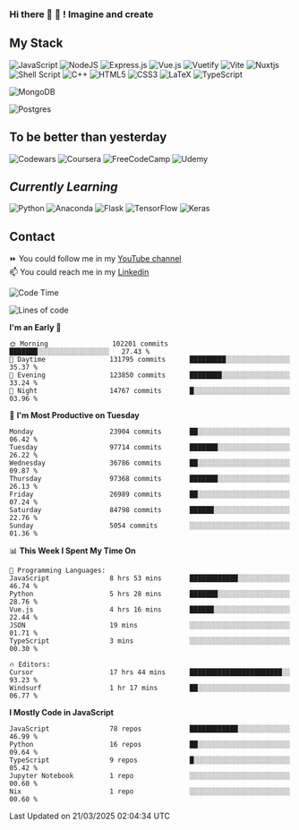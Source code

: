 ### Hi there 👋 🤖 ! Imagine and create

## My Stack
![JavaScript](https://img.shields.io/badge/javascript-%23323330.svg?style=for-the-badge&logo=javascript&logoColor=%23F7DF1E) ![NodeJS](https://img.shields.io/badge/node.js-6DA55F?style=for-the-badge&logo=node.js&logoColor=white) <img alt="Express.js" src="https://img.shields.io/badge/express.js%20-%23404d59.svg?&style=for-the-badge"/> ![Vue.js](https://img.shields.io/badge/vuejs-%2335495e.svg?style=for-the-badge&logo=vuedotjs&logoColor=%234FC08D) ![Vuetify](https://img.shields.io/badge/Vuetify-1867C0?style=for-the-badge&logo=vuetify&logoColor=AEDDFF) ![Vite](https://img.shields.io/badge/vite-%23646CFF.svg?style=for-the-badge&logo=vite&logoColor=white) ![Nuxtjs](https://img.shields.io/badge/Nuxt-002E3B?style=for-the-badge&logo=nuxtdotjs&logoColor=#00DC82) ![Shell Script](https://img.shields.io/badge/shell_script-%23121011.svg?style=for-the-badge&logo=gnu-bash&logoColor=white) ![C++](https://img.shields.io/badge/c++-%2300599C.svg?style=for-the-badge&logo=c%2B%2B&logoColor=white) ![HTML5](https://img.shields.io/badge/html5-%23E34F26.svg?style=for-the-badge&logo=html5&logoColor=white) ![CSS3](https://img.shields.io/badge/css3-%231572B6.svg?style=for-the-badge&logo=css3&logoColor=white) ![LaTeX](https://img.shields.io/badge/latex-%23008080.svg?style=for-the-badge&logo=latex&logoColor=white) ![TypeScript](https://img.shields.io/badge/typescript-%23007ACC.svg?style=for-the-badge&logo=typescript&logoColor=white)
<div>
  <img alt="MongoDB" src ="https://img.shields.io/badge/MongoDB-%234ea94b.svg?&style=for-the-badge&logo=mongodb&logoColor=white"/>
  
  ![Postgres](https://img.shields.io/badge/postgres-%23316192.svg?style=for-the-badge&logo=postgresql&logoColor=white)
</div>

## To be better than yesterday
![Codewars](https://img.shields.io/badge/Codewars-B1361E?style=for-the-badge&logo=codewars&logoColor=grey)
  ![Coursera](https://img.shields.io/badge/Coursera-%230056D2.svg?style=for-the-badge&logo=Coursera&logoColor=white)
  ![FreeCodeCamp](https://img.shields.io/badge/Freecodecamp-%23123.svg?&style=for-the-badge&logo=freecodecamp&logoColor=green)
  ![Udemy](https://img.shields.io/badge/Udemy-A435F0?style=for-the-badge&logo=Udemy&logoColor=white)

## *Currently Learning*
![Python](https://img.shields.io/badge/python-3670A0?style=for-the-badge&logo=python&logoColor=ffdd54) ![Anaconda](https://img.shields.io/badge/Anaconda-%2344A833.svg?style=for-the-badge&logo=anaconda&logoColor=white) 
![Flask](https://img.shields.io/badge/flask-%23000.svg?style=for-the-badge&logo=flask&logoColor=white) ![TensorFlow](https://img.shields.io/badge/TensorFlow-%23FF6F00.svg?style=for-the-badge&logo=TensorFlow&logoColor=white) ![Keras](https://img.shields.io/badge/Keras-%23D00000.svg?style=for-the-badge&logo=Keras&logoColor=white)

## Contact
⏩ You could follow me in my <a href="https://www.youtube.com/c/ViktorJimenezF" target="blank">YouTube channel</a>   <br>
📫 You could reach me in my <a href="https://www.linkedin.com/in/victorjuanjimenez/" target="blank">Linkedin</a>  

<!--START_SECTION:waka-->
![Code Time](http://img.shields.io/badge/Code%20Time-3%2C310%20hrs%2042%20mins-blue)

![Lines of code](https://img.shields.io/badge/From%20Hello%20World%20I%27ve%20Written-598.1%20million%20lines%20of%20code-blue)

**I'm an Early 🐤** 

```text
🌞 Morning                102201 commits      ███████░░░░░░░░░░░░░░░░░░   27.43 % 
🌆 Daytime                131795 commits      █████████░░░░░░░░░░░░░░░░   35.37 % 
🌃 Evening                123850 commits      ████████░░░░░░░░░░░░░░░░░   33.24 % 
🌙 Night                  14767 commits       █░░░░░░░░░░░░░░░░░░░░░░░░   03.96 % 
```
📅 **I'm Most Productive on Tuesday** 

```text
Monday                   23904 commits       ██░░░░░░░░░░░░░░░░░░░░░░░   06.42 % 
Tuesday                  97714 commits       ███████░░░░░░░░░░░░░░░░░░   26.22 % 
Wednesday                36786 commits       ██░░░░░░░░░░░░░░░░░░░░░░░   09.87 % 
Thursday                 97368 commits       ███████░░░░░░░░░░░░░░░░░░   26.13 % 
Friday                   26989 commits       ██░░░░░░░░░░░░░░░░░░░░░░░   07.24 % 
Saturday                 84798 commits       ██████░░░░░░░░░░░░░░░░░░░   22.76 % 
Sunday                   5054 commits        ░░░░░░░░░░░░░░░░░░░░░░░░░   01.36 % 
```


📊 **This Week I Spent My Time On** 

```text
💬 Programming Languages: 
JavaScript               8 hrs 53 mins       ████████████░░░░░░░░░░░░░   46.74 % 
Python                   5 hrs 28 mins       ███████░░░░░░░░░░░░░░░░░░   28.76 % 
Vue.js                   4 hrs 16 mins       ██████░░░░░░░░░░░░░░░░░░░   22.44 % 
JSON                     19 mins             ░░░░░░░░░░░░░░░░░░░░░░░░░   01.71 % 
TypeScript               3 mins              ░░░░░░░░░░░░░░░░░░░░░░░░░   00.30 % 

🔥 Editors: 
Cursor                   17 hrs 44 mins      ███████████████████████░░   93.23 % 
Windsurf                 1 hr 17 mins        ██░░░░░░░░░░░░░░░░░░░░░░░   06.77 % 
```

**I Mostly Code in JavaScript** 

```text
JavaScript               78 repos            ████████████░░░░░░░░░░░░░   46.99 % 
Python                   16 repos            ██░░░░░░░░░░░░░░░░░░░░░░░   09.64 % 
TypeScript               9 repos             █░░░░░░░░░░░░░░░░░░░░░░░░   05.42 % 
Jupyter Notebook         1 repo              ░░░░░░░░░░░░░░░░░░░░░░░░░   00.60 % 
Nix                      1 repo              ░░░░░░░░░░░░░░░░░░░░░░░░░   00.60 % 
```




 Last Updated on 21/03/2025 02:04:34 UTC
<!--END_SECTION:waka-->

<!--
**ViktorJJF/ViktorJJF** is a ✨ _special_ ✨ repository because its `README.md` (this file) appears on your GitHub profile.



Here are some ideas to get you started:

- 🔭 I’m currently working on ...
- 🌱 I’m currently learning ...
- 👯 I’m looking to collaborate on ...
- 🤔 I’m looking for help with ...
- 💬 Ask me about ...
- 📫 How to reach me: ...
- 😄 Pronouns: ...
- ⚡ Fun fact: ...
-->

